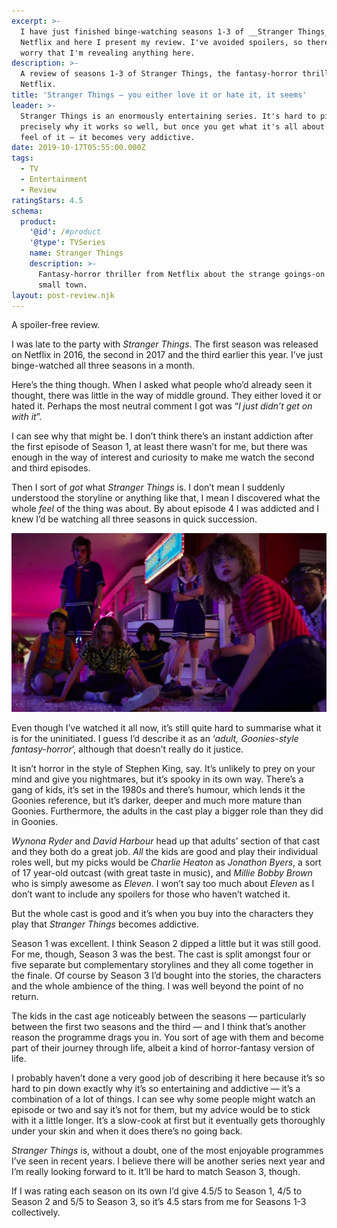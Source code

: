 ```yaml
---
excerpt: >-
  I have just finished binge-watching seasons 1-3 of __Stranger Things__ on
  Netflix and here I present my review. I've avoided spoilers, so there's no
  worry that I'm revealing anything here.
description: >-
  A review of seasons 1-3 of Stranger Things, the fantasy-horror thriller from
  Netflix.
title: 'Stranger Things — you either love it or hate it, it seems'
leader: >-
  Stranger Things is an enormously entertaining series. It's hard to pin down
  precisely why it works so well, but once you get what it's all about — get the
  feel of it — it becomes very addictive.
date: 2019-10-17T05:55:00.000Z
tags:
  - TV
  - Entertainment
  - Review
ratingStars: 4.5
schema:
  product:
    '@id': /#product
    '@type': TVSeries
    name: Stranger Things
    description: >-
      Fantasy-horror thriller from Netflix about the strange goings-on in a
      small town.
layout: post-review.njk
---
```

 
 
A spoiler-free review.

I was late to the party with _Stranger Things_. The first season was released on Netflix in 2016, the second in 2017 and the third earlier this year. I’ve just binge-watched all three seasons in a month.

Here’s the thing though. When I asked what people who’d already seen it thought, there was little in the way of middle ground. They either loved it or hated it. Perhaps the most neutral comment I got was “_I just didn’t get on with it_”. 

I can see why that might be. I don’t think there’s an instant addiction after the first episode of Season 1, at least there wasn’t for me, but there was enough in the way of interest and curiosity to make me watch the second and third episodes. 

Then I sort of _got_ what _Stranger Things_ is. I don’t mean I suddenly understood the storyline or anything like that, I mean I discovered what the whole _feel_ of the thing was about. By about episode 4 I was addicted and I knew I’d be watching all three seasons in quick succession.

![Stranger Things Season 3 still.](/assets/images/posts/2019/10/2019-10-17-stranger-things.jpg "@itemprop=image")

Even though I’ve watched it all now, it’s still quite hard to summarise what it is for the uninitiated. I guess I’d describe it as an ‘_adult, Goonies-style fantasy-horror_’, although that doesn’t really do it justice. 

It isn’t horror in the style of Stephen King, say. It’s unlikely to prey on your mind and give you nightmares, but it’s spooky in its own way. There’s a gang of kids, it’s set in the 1980s and there’s humour, which lends it the Goonies reference, but it’s darker, deeper and much more mature than Goonies. Furthermore, the adults in the cast play a bigger role than they did in Goonies.

_Wynona Ryder_ and _David Harbour_ head up that adults’ section of that cast and they both do a great job. _All_ the kids are good and play their individual roles well, but my picks would be _Charlie Heaton_ as _Jonathon Byers_, a sort of 17 year-old outcast (with great taste in music), and _Millie Bobby Brown_ who is simply awesome as _Eleven_. I won’t say too much about _Eleven_ as I don’t want to include any spoilers for those who haven’t watched it.

But the whole cast is good and it’s when you buy into the characters they play that _Stranger Things_ becomes addictive. 

Season 1 was excellent. I think Season 2 dipped a little but it was still good. For me, though, Season 3 was the best. The cast is split amongst four or five separate but complementary storylines and they all come together in the finale. Of course by Season 3 I’d bought into the stories, the characters and the whole ambience of the thing. I was well beyond the point of no return.

The kids in the cast age noticeably between the seasons — particularly between the first two seasons and the third — and I think that’s another reason the programme drags you in. You sort of age with them and become part of their journey through life, albeit a kind of horror-fantasy version of life.

I probably haven’t done a very good job of describing it here because it’s so hard to pin down exactly why it’s so entertaining and addictive — it’s a combination of a lot of things. I can see why some people might watch an episode or two and say it’s not for them, but my advice would be to stick with it a little longer. It’s a slow-cook at first but it eventually gets thoroughly under your skin and when it does there’s no going back.

_Stranger Things_ is, without a doubt, one of the most enjoyable programmes I’ve seen in recent years. I believe there will be another series next year and I’m really looking forward to it. It’ll be hard to match Season 3, though.

If I was rating each season on its own I’d give 4.5/5 to Season 1, 4/5 to Season 2 and 5/5 to Season 3, so it’s 4.5 stars from me for Seasons 1-3 collectively. 

 

